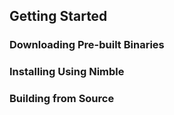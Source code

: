 ## Getting Started

### Downloading Pre-built Binaries

### Installing Using Nimble

### Building from Source